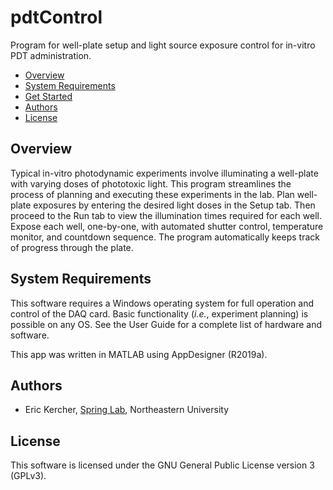 # pdtControl
Program for well-plate setup and light source exposure control for in-vitro PDT administration.

* [Overview](#overview)
* [System Requirements](#system-requirements)
* [Get Started](#get-started)
* [Authors](#authors)
* [License](#license)

## Overview

Typical in-vitro photodynamic experiments involve illuminating a well-plate with varying doses of phototoxic light. This program streamlines the process of planning and executing these experiments in the lab. Plan well-plate exposures by entering the desired light doses in the Setup tab. Then proceed to the Run tab to view the illumination times required for each well. Expose each well, one-by-one, with automated shutter control, temperature monitor, and countdown sequence. The program automatically keeps track of progress through the plate.

## System Requirements

This software requires a Windows operating system for full operation and control of the DAQ card. Basic functionality (*i.e.*, experiment planning) is possible on any OS. See the User Guide for a complete list of hardware and software.

This app was written in MATLAB using AppDesigner (R2019a).

## Authors

* Eric Kercher, [Spring Lab](www.springlabnu.com), Northeastern University

## License

This software is licensed under the GNU General Public License version 3 (GPLv3).

